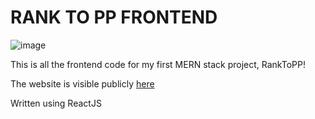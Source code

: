 # RANK TO PP FRONTEND

![image](https://user-images.githubusercontent.com/69275171/119087001-fb447780-b9cb-11eb-9dac-bb78bbe0d89d.png)


This is all the frontend code for my first MERN stack project, RankToPP!

The website is visible publicly [here](https://reigenatk.github.io/ranktoppv1/)

Written using ReactJS
